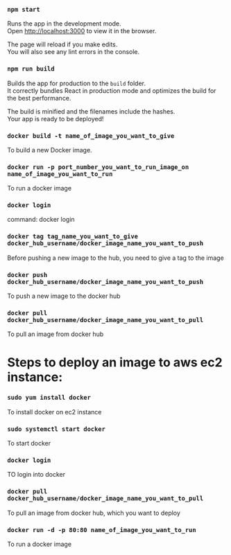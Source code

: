 ### `npm start`

Runs the app in the development mode.\
Open [http://localhost:3000](http://localhost:3000) to view it in the browser.

The page will reload if you make edits.\
You will also see any lint errors in the console.

### `npm run build`

Builds the app for production to the `build` folder.\
It correctly bundles React in production mode and optimizes the build for the best performance.

The build is minified and the filenames include the hashes.\
Your app is ready to be deployed!

### `docker build -t name_of_image_you_want_to_give`

To build a new Docker image.

### `docker run -p port_number_you_want_to_run_image_on name_of_image_you_want_to_run`

To run a docker image

### `docker login`

command: docker login

### `docker tag tag_name_you_want_to_give docker_hub_username/docker_image_name_you_want_to_push`

Before pushing a new image to the hub, you need to give a tag to the image

### `docker push docker_hub_username/docker_image_name_you_want_to_push`

To push a new image to the docker hub

### `docker pull docker_hub_username/docker_image_name_you_want_to_pull`

To pull an image from docker hub

# Steps to deploy an image to aws ec2 instance:

### `sudo yum install docker`

To install docker on ec2 instance

### `sudo systemctl start docker`

To start docker

### `docker login`

TO login into docker

### `docker pull docker_hub_username/docker_image_name_you_want_to_pull`

To pull an image from docker hub, which you want to deploy

### `docker run -d -p 80:80 name_of_image_you_want_to_run`

To run a docker image
